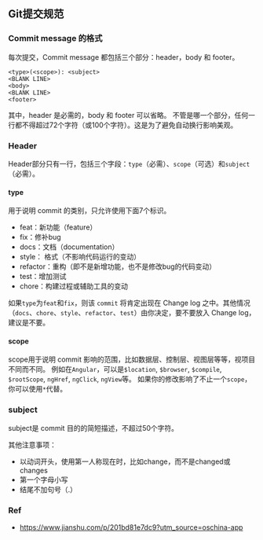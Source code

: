 ## Git提交规范

### Commit message 的格式

每次提交，Commit message 都包括三个部分：header，body 和 footer。

```
<type>(<scope>): <subject>
<BLANK LINE>
<body>
<BLANK LINE>
<footer>
```

其中，header 是必需的，body 和 footer 可以省略。
不管是哪一个部分，任何一行都不得超过72个字符（或100个字符）。这是为了避免自动换行影响美观。

### Header

Header部分只有一行，包括三个字段：`type`（必需）、`scope`（可选）和`subject`（必需）。

#### type

用于说明 commit 的类别，只允许使用下面7个标识。

- feat：新功能（feature）
- fix：修补bug
- docs：文档（documentation）
- style： 格式（不影响代码运行的变动）
- refactor：重构（即不是新增功能，也不是修改bug的代码变动）
- test：增加测试
- chore：构建过程或辅助工具的变动

如果`type`为`feat`和`fix`，则该 `commit` 将肯定出现在 Change log 之中。其他情况（`docs`、`chore`、`style`、`refactor`、`test`）由你决定，要不要放入 Change log，建议是不要。

#### scope

scope用于说明 commit 影响的范围，比如数据层、控制层、视图层等等，视项目不同而不同。
例如在`Angular`，可以是`$location`, `$browser`, `$compile`, `$rootScope`, `ngHref`, `ngClick`, `ngView`等。
如果你的修改影响了不止一个`scope`，你可以使用`*`代替。

### subject

subject是 commit 目的的简短描述，不超过50个字符。

其他注意事项：

- 以动词开头，使用第一人称现在时，比如change，而不是changed或changes
- 第一个字母小写
- 结尾不加句号（.）

### Ref
- https://www.jianshu.com/p/201bd81e7dc9?utm_source=oschina-app
